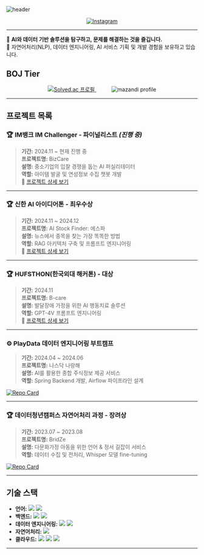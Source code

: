 ![header](https://capsule-render.vercel.app/api?type=cylinder&color=FFDA03&height=150&section=header&text=🕺%20hoo's%20깃헙%20🕺)

<p align="center">
  <a href="https://instagram.com/k_0_hooo">
    <img src="https://img.shields.io/badge/Instagram-E4405F?style=for-the-badge&logo=instagram&logoColor=white" alt="Instagram">
  </a>
</p>

---

🎯 **AI와 데이터 기반 솔루션을 탐구하고, 문제를 해결하는 것을 즐깁니다.**  
🔎 자연어처리(NLP), 데이터 엔지니어링, AI 서비스 기획 및 개발 경험을 보유하고 있습니다.  

## BOJ Tier
<div align="center">
  <a href="https://solved.ac/kupa10000">
    <img src="http://mazassumnida.wtf/api/v2/generate_badge?boj=kupa10000" alt="Solved.ac 프로필">
  </a>
  <span style="margin: 0 20px;"> </span> <!-- 20px 간격 추가 -->
  <img src="http://mazandi.herokuapp.com/api?handle=kupa10000&theme=warm" alt="mazandi profile">
</div>

---

## 프로젝트 목록

### 🏆 IM뱅크 IM Challenger - 파이널리스트 *(진행 중)*  
> **기간:** 2024.11 ~ 현재 진행 중  
**프로젝트명:** BizCare  
**설명:** 중소기업의 입찰 경쟁을 돕는 AI 퍼실리테이터  
**역할:** 아이템 발굴 및 연성정보 수집 챗봇 개발  
🔗 [프로젝트 상세 보기](https://bumpy-kale-10d.notion.site/IM-Challenger-199a94a840d68043bf3de390b5629394?pvs=4)

---

### 🏆 신한 AI 아이디어톤 - 최우수상  
> **기간:** 2024.11 ~ 2024.12  
**프로젝트명:** AI Stock Finder: 에스파  
**설명:** 뉴스에서 종목을 찾는 가장 똑똑한 방법  
**역할:** RAG 아키텍처 구축 및 프롬프트 엔지니어링  
🔗 [프로젝트 상세 보기](https://bumpy-kale-10d.notion.site/AI-11da94a840d6809392f4fbc412ee8d26?pvs=4)

---

### 🏆 HUFSTHON(한국외대 해커톤) - 대상  
> **기간:** 2024.11  
**프로젝트명:** B-care  
**설명:** 발달장애 가정을 위한 AI 행동치료 솔루션  
**역할:** GPT-4V 프롬프트 엔지니어링  
🔗 [프로젝트 상세 보기](https://bumpy-kale-10d.notion.site/HUFSTHON-199a94a840d680c38675dc7a829349e9?pvs=4)  

---

### ⚙️ PlayData 데이터 엔지니어링 부트캠프  
> **기간:** 2024.04 ~ 2024.06  
**프로젝트명:** 나스닥 나랑해  
**설명:** AI를 활용한 종합 주식정보 제공 서비스  
**역할:** Spring Backend 개발, Airflow 파이프라인 설계  

[![Repo Card](https://github-readme-stats.vercel.app/api/pin/?username=KwonYeonghoo&repo=nasdaq&theme=default)](https://github.com/KwonYeonghoo/nasdaq)

---

### 🏆 데이터청년캠퍼스 자연어처리 과정 - 장려상
> **기간:** 2023.07 ~ 2023.08  
**프로젝트명:** BridZe  
**설명:** 다문화가정 아동을 위한 언어 & 정서 길잡이 서비스  
**역할:** 데이터 수집 및 전처리, Whisper 모델 fine-tuning  

[![Repo Card](https://github-readme-stats.vercel.app/api/pin/?username=KwonYeonghoo&repo=bridze&theme=default)](https://github.com/KwonYeonghoo/bridze)

---

## 기술 스택  

- **언어:** <img src="https://img.shields.io/badge/python-%233776AB.svg?&style=for-the-badge&logo=python&logoColor=white" /> <img src="https://img.shields.io/badge/java-%23007396.svg?&style=for-the-badge&logo=java&logoColor=white" />  
- **백엔드:** <img src="https://img.shields.io/badge/springboot-%236DB33F.svg?&style=for-the-badge&logo=springboot&logoColor=white" /> <img src="https://img.shields.io/badge/flask-%23000.svg?&style=for-the-badge&logo=flask&logoColor=white" />  
- **데이터 엔지니어링:** <img src="https://img.shields.io/badge/airflow-%23017CEE.svg?&style=for-the-badge&logo=apacheairflow&logoColor=white" /> <img src="https://img.shields.io/badge/mysql-%234479A1.svg?&style=for-the-badge&logo=mysql&logoColor=white" /> 
- **자연어처리:** <img src="https://img.shields.io/badge/Langchain-%23FFCC00.svg?&style=for-the-badge&logo=langchain&logoColor=black" />
- **클라우드:** <img src="https://img.shields.io/badge/Amazon%20S3-%23FF9900.svg?&style=for-the-badge&logo=amazons3&logoColor=white" /> <img src="https://img.shields.io/badge/Amazon%20EC2-%23FF9900.svg?&style=for-the-badge&logo=amazonaws&logoColor=white" /> <img src="https://img.shields.io/badge/Amazon%20RDS-%23232F3E.svg?&style=for-the-badge&logo=amazonrds&logoColor=white" />

---

